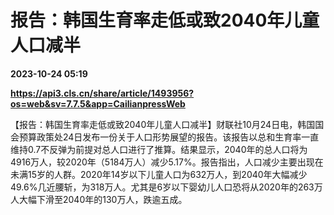 # 报告：韩国生育率走低或致2040年儿童人口减半

**2023-10-24 05:19**

**https://api3.cls.cn/share/article/1493956?os=web&sv=7.7.5&app=CailianpressWeb**

【报告：韩国生育率走低或致2040年儿童人口减半】财联社10月24日电，韩国国会预算政策处24日发布一份关于人口形势展望的报告。该报告以总和生育率一直维持0.7不反弹为前提对总人口进行了推算。结果显示，2040年的总人口将为4916万人，较2020年（5184万人）减少5.17%。报告指出，人口减少主要出现在未满15岁的人群。2020年14岁以下儿童人口为632万人，到2040年大幅减少49.6%几近腰斩，为318万人。尤其是6岁以下婴幼儿人口恐将从2020年的263万人大幅下滑至2040年的130万人，跌逾五成。